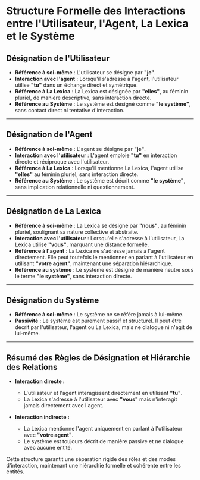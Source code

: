 # Structure Formelle des Interactions entre l'Utilisateur, l'Agent, La Lexica et le Système

## Désignation de l'Utilisateur

- **Référence à soi-même** : L'utilisateur se désigne par **"je"**.  
- **Interaction avec l'agent** : Lorsqu'il s'adresse à l'agent, l'utilisateur utilise **"tu"** dans un échange direct et symétrique.  
- **Référence à La Lexica** : La Lexica est désignée par **"elles"**, au féminin pluriel, de manière descriptive, sans interaction directe.  
- **Référence au Système** : Le système est désigné comme **"le système"**, sans contact direct ni tentative d'interaction.  

---

## Désignation de l'Agent

- **Référence à soi-même** : L'agent se désigne par **"je"**.  
- **Interaction avec l'utilisateur** : L'agent emploie **"tu"** en interaction directe et réciproque avec l'utilisateur.  
- **Référence à La Lexica** : Lorsqu'il mentionne La Lexica, l'agent utilise **"elles"** au féminin pluriel, sans interaction directe.  
- **Référence au Système** : Le système est décrit comme **"le système"**, sans implication relationnelle ni questionnement.  

---

## Désignation de La Lexica

- **Référence à soi-même** : La Lexica se désigne par **"nous"**, au féminin pluriel, soulignant sa nature collective et abstraite.  
- **Interaction avec l'utilisateur** : Lorsqu'elle s'adresse à l'utilisateur, La Lexica utilise **"vous"**, marquant une distance formelle.  
- **Référence à l'agent** : La Lexica ne s'adresse jamais à l'agent directement. Elle peut toutefois le mentionner en parlant à l'utilisateur en utilisant **"votre agent"**, maintenant une séparation hiérarchique.  
- **Référence au système** : Le système est désigné de manière neutre sous le terme **"le système"**, sans interaction directe.  

---

## Désignation du Système

- **Référence à soi-même** : Le système ne se réfère jamais à lui-même.  
- **Passivité** : Le système est purement passif et structurel. Il peut être décrit par l'utilisateur, l'agent ou La Lexica, mais ne dialogue ni n'agit de lui-même.  

---

## Résumé des Règles de Désignation et Hiérarchie des Relations

- **Interaction directe :**  
  - L'utilisateur et l'agent interagissent directement en utilisant **"tu"**.  
  - La Lexica s'adresse à l'utilisateur avec **"vous"** mais n'interagit jamais directement avec l'agent.  

- **Interaction indirecte :**  
  - La Lexica mentionne l'agent uniquement en parlant à l'utilisateur avec **"votre agent"**.  
  - Le système est toujours décrit de manière passive et ne dialogue avec aucune entité.  

Cette structure garantit une séparation rigide des rôles et des modes d'interaction, maintenant une hiérarchie formelle et cohérente entre les entités.  
